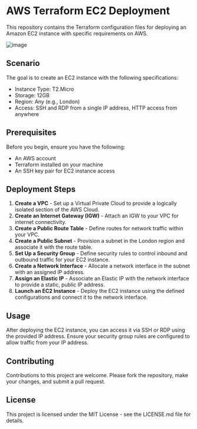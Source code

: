 # AWS Terraform EC2 Deployment

This repository contains the Terraform configuration files for deploying an Amazon EC2 instance with specific requirements on AWS.

![image](https://github.com/Tech-Nat/aws-terraform-ec2-deployment/assets/97749491/3c3d3da2-b9df-4ada-98d1-cf4a8c5c4275)


## Scenario

The goal is to create an EC2 instance with the following specifications:
- Instance Type: T2.Micro
- Storage: 12GB
- Region: Any (e.g., London)
- Access: SSH and RDP from a single IP address, HTTP access from anywhere

## Prerequisites

Before you begin, ensure you have the following:
- An AWS account
- Terraform installed on your machine
- An SSH key pair for EC2 instance access

## Deployment Steps

1. **Create a VPC** - Set up a Virtual Private Cloud to provide a logically isolated section of the AWS Cloud.
2. **Create an Internet Gateway (IGW)** - Attach an IGW to your VPC for internet connectivity.
3. **Create a Public Route Table** - Define routes for network traffic within your VPC.
4. **Create a Public Subnet** - Provision a subnet in the London region and associate it with the route table.
5. **Set Up a Security Group** - Define security rules to control inbound and outbound traffic for your EC2 instance.
6. **Create a Network Interface** - Allocate a network interface in the subnet with an assigned IP address.
7. **Assign an Elastic IP** - Associate an Elastic IP with the network interface to provide a static, public IP address.
8. **Launch an EC2 Instance** - Deploy the EC2 instance using the defined configurations and connect it to the network interface.

## Usage

After deploying the EC2 instance, you can access it via SSH or RDP using the provided IP address. Ensure your security group rules are configured to allow traffic from your IP address.

## Contributing

Contributions to this project are welcome. Please fork the repository, make your changes, and submit a pull request.

## License

This project is licensed under the MIT License - see the LICENSE.md file for details.
